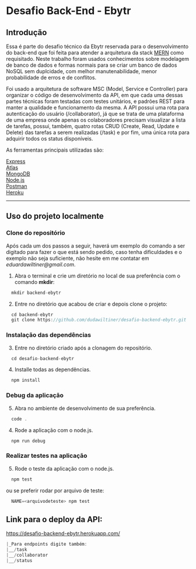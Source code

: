 
# Desafio Back-End - Ebytr

## Introdução

Essa é parte do desafio técnico da Ebytr reservada para o desenvolvimento do back-end que foi feita para atender a arquitetura da stack [MERN](https://www.mongodb.com/mern-stack) como requisitado. Neste trabalho foram usados conhecimentos sobre modelagem de banco de dados e formas normais para se criar um banco de dados NoSQL sem duplcidade, com melhor manutenabilidade, menor probabilidade de erros e de conflitos. 

Foi usado a arquitetura de software MSC (Model, Service e Controller) para organizar o código de desenvolvimento da API, em que cada uma dessas partes técnicas foram testadas com testes unitários, e padrões REST para manter a qualidade e funcionamento da mesma. A API possui uma rota para autenticação do usuário (/collaborator), já que se trata de uma plataforma de uma empresa onde apenas os colaboradores precisam visualizar a lista de tarefas, possui, também, quatro rotas CRUD (Create, Read, Update e Delete) das tarefas a serem realizadas (/task) e por fim, uma única rota para adquirir todos os status disponíveis.

As ferramentas principais utilizadas são:

[Express](https://expressjs.com/)<br>
[Atlas](https://www.googleadservices.com/pagead/aclk?sa=L&ai=DChcSEwinwMrL6frzAhXI7bMKHV82BzIYABAAGgJxbg&ae=2&ohost=www.google.com&cid=CAESQeD2sGi_xD8RTWY4JDlyEJwly51DfQNS88frVRtON4AOxDy5gG4e3pAes_vtTP4fim4bQab-qWK4PcZH72cumnHe&sig=AOD64_1IEHAdpgrztk-7RzXLMB1kZd8jwQ&q&adurl&ved=2ahUKEwjzirzL6frzAhVBlJUCHezrCmwQ0Qx6BAgDEAE)<br>
[MongoDB](https://www.mongodb.com/)<br>
[Node.js](https://nodejs.org/)<br>
[Postman](https://www.postman.com/)<br>
[Heroku](https://www.heroku.com/)<br>

---

## Uso do projeto localmente

### Clone do repositório

Após cada um dos passos a seguir, haverá um exemplo do comando a ser digitado para fazer o que está sendo pedido, caso tenha dificuldades e o exemplo não seja suficiente, não hesite em me contatar em _eduardawiltiner@gmail.com_.

1. Abra o terminal e crie um diretório no local de sua preferência com o comando **mkdir**:
```javascript
  mkdir backend-ebytr
```

2. Entre no diretório que acabou de criar e depois clone o projeto:
```javascript
  cd backend-ebytr
  git clone https://github.com/dudawiltiner/desafio-backend-ebytr.git
```

### Instalação das dependências

3. Entre no diretório criado após a clonagem do repositório.
```javascript
  cd desafio-backend-ebytr
```

4. Installe todas as dependências.
```javascript
  npm install
```
### Debug da aplicação

5. Abra no ambiente de desenvolvimento de sua preferência.
```javascript
  code .
```

4. Rode a aplicação com o node.js.
```javascript
  npm run debug
```

### Realizar testes na aplicação

5. Rode o teste da aplicação com o node.js.
```javascript
  npm test
```
ou se preferir rodar por arquivo de teste:

```javascript
  NAME=<arquivodeteste> npm test
```
## Link para o deploy da API:
https://desafio-backend-ebytr.herokuapp.com/
```javascript
|_Para endpoints digite também:
|__/task
|__/collaborator
|__/status
```
